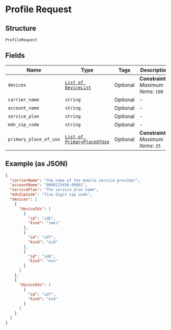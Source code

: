 
# Profile Request

## Structure

`ProfileRequest`

## Fields

| Name | Type | Tags | Description |
|  --- | --- | --- | --- |
| `devices` | [`List of DeviceList`](../../doc/models/device-list.md) | Optional | **Constraints**: *Maximum Items*: `100` |
| `carrier_name` | `string` | Optional | - |
| `account_name` | `string` | Optional | - |
| `service_plan` | `string` | Optional | - |
| `mdn_zip_code` | `string` | Optional | - |
| `primary_place_of_use` | [`List of PrimaryPlaceOfUse`](../../doc/models/primary-place-of-use.md) | Optional | **Constraints**: *Maximum Items*: `25` |

## Example (as JSON)

```json
{
  "carrierName": "the name of the mobile service provider",
  "accountName": "0000123456-00001",
  "servicePlan": "The service plan name",
  "mdnZipCode": "five digit zip code",
  "devices": [
    {
      "deviceIds": [
        {
          "id": "id6",
          "kind": "imei"
        },
        {
          "id": "id7",
          "kind": "eid"
        },
        {
          "id": "id8",
          "kind": "esn"
        }
      ]
    },
    {
      "deviceIds": [
        {
          "id": "id7",
          "kind": "eid"
        }
      ]
    }
  ]
}
```

